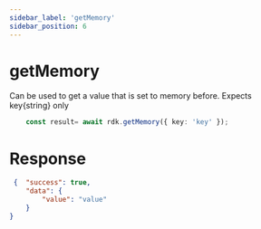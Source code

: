 ```yaml
---
sidebar_label: 'getMemory'
sidebar_position: 6
---
```


# getMemory
Can be used to get a value that is set to memory before. Expects key{string} only

```typescript
    const result= await rdk.getMemory({ key: 'key' });
```
# Response
```json
 {  "success": true, 
    "data": { 
        "value": "value" 
    } 
}
```